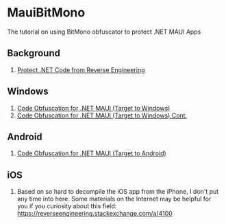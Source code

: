 # MauiBitMono
 The tutorial on using BitMono obfuscator to protect .NET MAUI Apps

## Background
1. [Protect .NET Code from Reverse Engineering](https://shingming.github.io/posts/protect-dotnet-code-1/)

## Windows
1. [Code Obfuscation for .NET MAUI (Target to Windows)](https://shingming.github.io/posts/protect-dotnet-code-2/)
2. [Code Obfuscation for .NET MAUI (Target to Windows) Cont.](https://shingming.github.io/posts/protect-dotnet-code-3/)

## Android
1. [Code Obfuscation for .NET MAUI (Target to Android)](https://shingming.github.io/posts/protect-dotnet-code-4/)

## iOS
1. Based on so hard to decompile the iOS app from the iPhone, I don't put any time into here. Some materials on the Internet may be helpful for you if you curiosity about this field: https://reverseengineering.stackexchange.com/a/4100
